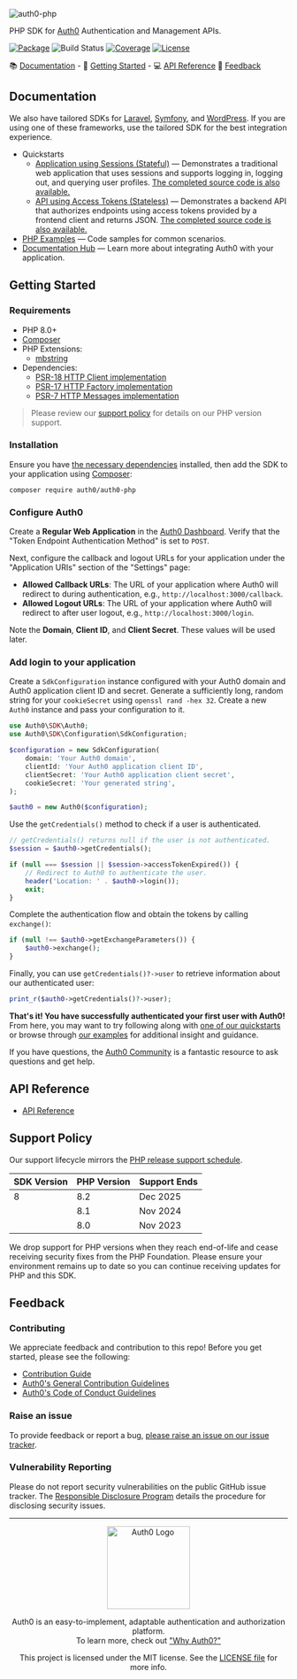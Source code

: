 ![auth0-php](https://cdn.auth0.com/website/sdks/banners/auth0-php-banner.png)

PHP SDK for [Auth0](https://auth0.com) Authentication and Management APIs.

[![Package](https://img.shields.io/packagist/dt/auth0/auth0-php)](https://packagist.org/packages/auth0/auth0-php)
![Build Status](https://img.shields.io/github/checks-status/auth0/auth0-PHP/main)
[![Coverage](https://img.shields.io/codecov/c/github/auth0/auth0-PHP/main)](https://codecov.io/gh/auth0/auth0-PHP)
[![License](https://img.shields.io/github/license/auth0/auth0-PHP)](https://doge.mit-license.org/)

:books: [Documentation](#documentation) - :rocket: [Getting Started](#getting-started) - :computer: [API Reference](#api-reference) :speech_balloon: [Feedback](#feedback)

## Documentation

We also have tailored SDKs for [Laravel](https://github.com/auth0/laravel-auth0), [Symfony](https://github.com/auth0/symfony), and [WordPress](https://github.com/auth0/wordpress). If you are using one of these frameworks, use the tailored SDK for the best integration experience.

- Quickstarts
  - [Application using Sessions (Stateful)](https://auth0.com/docs/quickstart/webapp/php) — Demonstrates a traditional web application that uses sessions and supports logging in, logging out, and querying user profiles. [The completed source code is also available.](https://github.com/auth0-samples/auth0-php-web-app)
  - [API using Access Tokens (Stateless)](https://auth0.com/docs/quickstart/backend/php) — Demonstrates a backend API that authorizes endpoints using access tokens provided by a frontend client and returns JSON. [The completed source code is also available.](https://github.com/auth0-samples/auth0-php-api-samples)
- [PHP Examples](./EXAMPLES.md) — Code samples for common scenarios.
- [Documentation Hub](https://www.auth0.com/docs) — Learn more about integrating Auth0 with your application.

## Getting Started

### Requirements

- PHP 8.0+
- [Composer](https://getcomposer.org/)
- PHP Extensions:
  - [mbstring](https://www.php.net/manual/en/book.mbstring.php)
- Dependencies:
  - [PSR-18 HTTP Client implementation](./FAQ.md#what-is-psr-18)
  - [PSR-17 HTTP Factory implementation](./FAQ.md#what-is-psr-17)
  - [PSR-7 HTTP Messages implementation](./FAQ.md#what-is-psr-7)

> Please review our [support policy](#support-policy) for details on our PHP version support.

### Installation

Ensure you have [the necessary dependencies](#requirements) installed, then add the SDK to your application using [Composer](https://getcomposer.org/):

```
composer require auth0/auth0-php
```

### Configure Auth0

Create a **Regular Web Application** in the [Auth0 Dashboard](https://manage.auth0.com/#/applications). Verify that the "Token Endpoint Authentication Method" is set to `POST`.

Next, configure the callback and logout URLs for your application under the "Application URIs" section of the "Settings" page:

- **Allowed Callback URLs**: The URL of your application where Auth0 will redirect to during authentication, e.g., `http://localhost:3000/callback`.
- **Allowed Logout URLs**: The URL of your application where Auth0 will redirect to after user logout, e.g., `http://localhost:3000/login`.

Note the **Domain**, **Client ID**, and **Client Secret**. These values will be used later.

### Add login to your application

Create a `SdkConfiguration` instance configured with your Auth0 domain and Auth0 application client ID and secret. Generate a sufficiently long, random string for your `cookieSecret` using `openssl rand -hex 32`. Create a new `Auth0` instance and pass your configuration to it.

```php
use Auth0\SDK\Auth0;
use Auth0\SDK\Configuration\SdkConfiguration;

$configuration = new SdkConfiguration(
    domain: 'Your Auth0 domain',
    clientId: 'Your Auth0 application client ID',
    clientSecret: 'Your Auth0 application client secret',
    cookieSecret: 'Your generated string',
);

$auth0 = new Auth0($configuration);
```

Use the `getCredentials()` method to check if a user is authenticated.

```php
// getCredentials() returns null if the user is not authenticated.
$session = $auth0->getCredentials();

if (null === $session || $session->accessTokenExpired()) {
    // Redirect to Auth0 to authenticate the user.
    header('Location: ' . $auth0->login());
    exit;
}
```

Complete the authentication flow and obtain the tokens by calling `exchange()`:

```php
if (null !== $auth0->getExchangeParameters()) {
    $auth0->exchange();
}
```

Finally, you can use `getCredentials()?->user` to retrieve information about our authenticated user:

```php
print_r($auth0->getCredentials()?->user);
```

**That's it! You have successfully authenticated your first user with Auth0!** From here, you may want to try following along with [one of our quickstarts](#documentation) or browse through [our examples](./EXAMPLES.md) for additional insight and guidance.

If you have questions, the [Auth0 Community](https://community.auth0.com/) is a fantastic resource to ask questions and get help.

## API Reference

- [API Reference](https://auth0.github.io/auth0-PHP/)

## Support Policy

Our support lifecycle mirrors the [PHP release support schedule](https://www.php.net/supported-versions.php).

| SDK Version | PHP Version | Support Ends |
| ----------- | ----------- | ------------ |
| 8           | 8.2         | Dec 2025     |
|             | 8.1         | Nov 2024     |
|             | 8.0         | Nov 2023     |

We drop support for PHP versions when they reach end-of-life and cease receiving security fixes from the PHP Foundation. Please ensure your environment remains up to date so you can continue receiving updates for PHP and this SDK.

## Feedback

### Contributing

We appreciate feedback and contribution to this repo! Before you get started, please see the following:

- [Contribution Guide](./CONTRIBUTING.md)
- [Auth0's General Contribution Guidelines](https://github.com/auth0/open-source-template/blob/master/GENERAL-CONTRIBUTING.md)
- [Auth0's Code of Conduct Guidelines](https://github.com/auth0/open-source-template/blob/master/CODE-OF-CONDUCT.md)

### Raise an issue

To provide feedback or report a bug, [please raise an issue on our issue tracker](https://github.com/auth0/auth0-PHP/issues).

### Vulnerability Reporting

Please do not report security vulnerabilities on the public GitHub issue tracker. The [Responsible Disclosure Program](https://auth0.com/whitehat) details the procedure for disclosing security issues.

---

<p align="center">
  <picture>
    <source media="(prefers-color-scheme: light)" srcset="https://cdn.auth0.com/website/sdks/logos/auth0_light_mode.png" width="150">
    <source media="(prefers-color-scheme: dark)" srcset="https://cdn.auth0.com/website/sdks/logos/auth0_dark_mode.png" width="150">
    <img alt="Auth0 Logo" src="https://cdn.auth0.com/website/sdks/logos/auth0_light_mode.png" width="150">
  </picture>
</p>

<p align="center">Auth0 is an easy-to-implement, adaptable authentication and authorization platform.<br />To learn more, check out <a href="https://auth0.com/why-auth0">"Why Auth0?"</a></p>

<p align="center">This project is licensed under the MIT license. See the <a href="./LICENSE.md">LICENSE file</a> for more info.</p>
